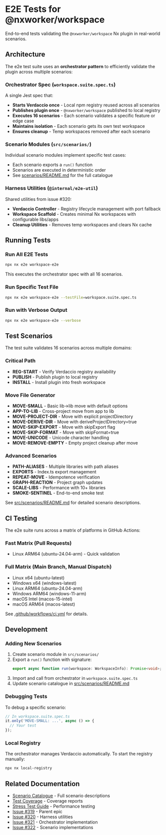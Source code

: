# E2E Tests for @nxworker/workspace

End-to-end tests validating the `@nxworker/workspace` Nx plugin in real-world scenarios.

## Architecture

The e2e test suite uses an **orchestrator pattern** to efficiently validate the plugin across multiple scenarios:

### Orchestrator Spec (`workspace.suite.spec.ts`)

A single Jest spec that:

- **Starts Verdaccio once** - Local npm registry reused across all scenarios
- **Publishes plugin once** - `@nxworker/workspace` published to local registry
- **Executes 16 scenarios** - Each scenario validates a specific feature or edge case
- **Maintains isolation** - Each scenario gets its own test workspace
- **Ensures cleanup** - Temp workspaces removed after each scenario

### Scenario Modules (`src/scenarios/`)

Individual scenario modules implement specific test cases:

- Each scenario exports a `run()` function
- Scenarios are executed in deterministic order
- See [scenarios/README.md](./src/scenarios/README.md) for the full catalogue

### Harness Utilities (`@internal/e2e-util`)

Shared utilities from issue #320:

- **Verdaccio Controller** - Registry lifecycle management with port fallback
- **Workspace Scaffold** - Creates minimal Nx workspaces with configurable libs/apps
- **Cleanup Utilities** - Removes temp workspaces and clears Nx cache

## Running Tests

### Run All E2E Tests

```bash
npx nx e2e workspace-e2e
```

This executes the orchestrator spec with all 16 scenarios.

### Run Specific Test File

```bash
npx nx e2e workspace-e2e --testFile=workspace.suite.spec.ts
```

### Run with Verbose Output

```bash
npx nx e2e workspace-e2e --verbose
```

## Test Scenarios

The test suite validates 16 scenarios across multiple domains:

### Critical Path

- **REG-START** - Verify Verdaccio registry availability
- **PUBLISH** - Publish plugin to local registry
- **INSTALL** - Install plugin into fresh workspace

### Move File Generator

- **MOVE-SMALL** - Basic lib→lib move with default options
- **APP-TO-LIB** - Cross-project move from app to lib
- **MOVE-PROJECT-DIR** - Move with explicit projectDirectory
- **MOVE-DERIVE-DIR** - Move with deriveProjectDirectory=true
- **MOVE-SKIP-EXPORT** - Move with skipExport flag
- **MOVE-SKIP-FORMAT** - Move with skipFormat=true
- **MOVE-UNICODE** - Unicode character handling
- **MOVE-REMOVE-EMPTY** - Empty project cleanup after move

### Advanced Scenarios

- **PATH-ALIASES** - Multiple libraries with path aliases
- **EXPORTS** - Index.ts export management
- **REPEAT-MOVE** - Idempotence verification
- **GRAPH-REACTION** - Project graph updates
- **SCALE-LIBS** - Performance with 10+ libraries
- **SMOKE-SENTINEL** - End-to-end smoke test

See [src/scenarios/README.md](./src/scenarios/README.md) for detailed scenario descriptions.

## CI Testing

The e2e suite runs across a matrix of platforms in GitHub Actions:

### Fast Matrix (Pull Requests)

- Linux ARM64 (ubuntu-24.04-arm) - Quick validation

### Full Matrix (Main Branch, Manual Dispatch)

- Linux x64 (ubuntu-latest)
- Windows x64 (windows-latest)
- Linux ARM64 (ubuntu-24.04-arm)
- Windows ARM64 (windows-11-arm)
- macOS Intel (macos-15-intel)
- macOS ARM64 (macos-latest)

See [.github/workflows/ci.yml](../../.github/workflows/ci.yml) for details.

## Development

### Adding New Scenarios

1. Create scenario module in `src/scenarios/`
2. Export a `run()` function with signature:
   ```typescript
   export async function run(workspace: WorkspaceInfo): Promise<void>;
   ```
3. Import and call from orchestrator in `workspace.suite.spec.ts`
4. Update scenario catalogue in [src/scenarios/README.md](./src/scenarios/README.md)

### Debugging Tests

To debug a specific scenario:

```typescript
// In workspace.suite.spec.ts
it.only('MOVE-SMALL: ...', async () => {
  // Your test
});
```

### Local Registry

The orchestrator manages Verdaccio automatically. To start the registry manually:

```bash
npx nx local-registry
```

## Related Documentation

- [Scenario Catalogue](./src/scenarios/README.md) - Full scenario descriptions
- [Test Coverage](./TEST_COVERAGE.md) - Coverage reports
- [Stress Test Guide](./STRESS_TEST_GUIDE.md) - Performance testing
- [Issue #319](https://github.com/nx-worker/nxworker-workspace/issues/319) - Parent epic
- [Issue #320](https://github.com/nx-worker/nxworker-workspace/issues/320) - Harness utilities
- [Issue #321](https://github.com/nx-worker/nxworker-workspace/issues/321) - Orchestrator implementation
- [Issue #322](https://github.com/nx-worker/nxworker-workspace/issues/322) - Scenario implementations
